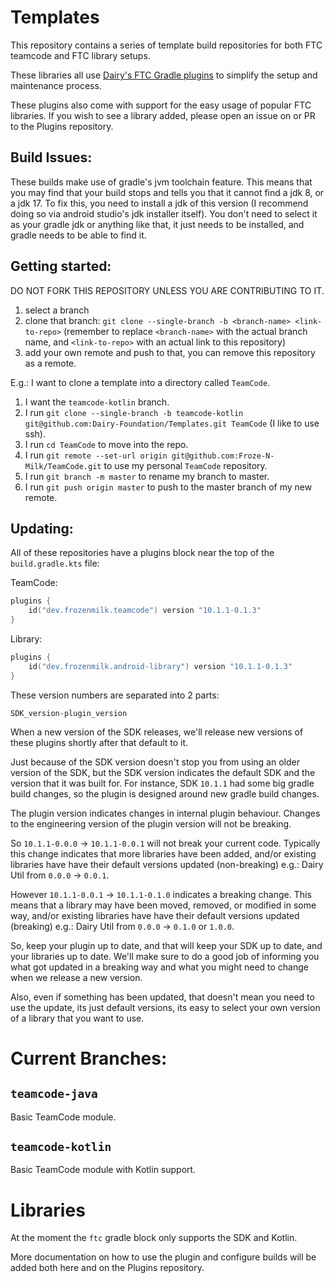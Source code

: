# Templates

This repository contains a series of template build repositories for both
FTC teamcode and FTC library setups.

These libraries all use
[Dairy's FTC Gradle plugins](https://github.com/Dairy-Foundation/Plugins)
to simplify the setup and maintenance process.

These plugins also come with support for the easy usage of popular FTC
libraries. If you wish to see a library added, please open an issue on or PR to
the Plugins repository.

## Build Issues:
These builds make use of gradle's jvm toolchain feature. This means that you may
find that your build stops and tells you that it cannot find a jdk 8, or a jdk 17.
To fix this, you need to install a jdk of this version (I recommend doing so
via android studio's jdk installer itself). You don't need to select it as your
gradle jdk or anything like that, it just needs to be installed, and gradle
needs to be able to find it.

## Getting started:
DO NOT FORK THIS REPOSITORY UNLESS YOU ARE CONTRIBUTING TO IT.

1. select a branch
2. clone that branch: `git clone --single-branch -b <branch-name> <link-to-repo>`
   (remember to replace `<branch-name>` with the actual branch name, and
   `<link-to-repo>` with an actual link to this repository)
3. add your own remote and push to that, you can remove this repository as a
   remote.

E.g.: I want to clone a template into a directory called `TeamCode`.
1. I want the `teamcode-kotlin` branch.
2. I run `git clone --single-branch -b teamcode-kotlin git@github.com:Dairy-Foundation/Templates.git TeamCode` (I like to use ssh).
3. I run `cd TeamCode` to move into the repo.
4. I run `git remote --set-url origin git@github.com:Froze-N-Milk/TeamCode.git` to
   use my personal `TeamCode` repository.
6. I run `git branch -m master` to rename my branch to master.
7. I run `git push origin master` to push to the master branch of my new remote.

## Updating:
All of these repositories have a plugins block near the top of the
`build.gradle.kts` file:

TeamCode:
```gradle.kts
plugins {
	id("dev.frozenmilk.teamcode") version "10.1.1-0.1.3"
}
```

Library:
```gradle.kts
plugins {
	id("dev.frozenmilk.android-library") version "10.1.1-0.1.3"
}
```

These version numbers are separated into 2 parts:

`SDK_version-plugin_version`

When a new version of the SDK releases, we'll release new versions of these
plugins shortly after that default to it.

Just because of the SDK version doesn't stop you from using an older version of
the SDK, but the SDK version indicates the default SDK and the version that it
was built for. For instance, SDK `10.1.1` had some big gradle build changes, so
the plugin is designed around new gradle build changes.

The plugin version indicates changes in internal plugin behaviour. Changes to
the engineering version of the plugin version will not be breaking.

So `10.1.1-0.0.0` -> `10.1.1-0.0.1` will not break your current code. Typically
this change indicates that more libraries have been added, and/or existing
libraries have have their default versions updated (non-breaking) e.g.: Dairy
Util from `0.0.0` -> `0.0.1`.

However `10.1.1-0.0.1` -> `10.1.1-0.1.0` indicates a breaking change. This means
that a library may have been moved, removed, or modified in some way, and/or existing
libraries have have their default versions updated (breaking) e.g.: Dairy
Util from `0.0.0` -> `0.1.0` or `1.0.0`.

So, keep your plugin up to date, and that will keep your SDK up to date, and
your libraries up to date. We'll make sure to do a good job of informing you
what got updated in a breaking way and what you might need to change when we
release a new version.

Also, even if something has been updated, that doesn't mean you need to use the
update, its just default versions, its easy to select your own version of a
library that you want to use.

# Current Branches:

## `teamcode-java`
Basic TeamCode module.
## `teamcode-kotlin`
Basic TeamCode module with Kotlin support.

# Libraries
At the moment the `ftc` gradle block only supports the SDK and Kotlin.

More documentation on how to use the plugin and configure builds will be added
both here and on the Plugins repository.
